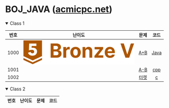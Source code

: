 BOJ_JAVA ([acmicpc.net](https://www.acmicpc.net))  
============================

<details open> <summary> Class 1 </summary>

| 번호 | 난이도 | 문제 | 코드 |
|:-:|:-:|:-:|:-:|
| 1000 | ![rank](https://github.com/chris0825/BOJ_JAVA/blob/main/images/Bronze%20V.PNG) | [A+B](https://www.acmicpc.net/problem/1000) | [Java](https://github.com/chris0825/BOJ_JAVA/blob/main/Math/1000.java) |
| 1001 | | [A-B](https://www.acmicpc.net/problem/1001) | [cpp](baekjoon/1001.cpp) |
| 1002 | | [터렛](https://www.acmicpc.net/problem/1002) | [c](baekjoon/1002.c) |

</details>
<details open> <summary> Class 2 </summary>

| 번호 | 난이도 | 문제 | 코드 |
|:-:|:-:|:-:|:-:|
</details>

